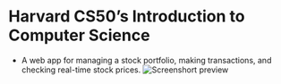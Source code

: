 # Harvard CS50’s Introduction to Computer Science


- A web app for managing a stock portfolio, making transactions, and checking real-time stock prices.
![Screenshort preview]([http://url/to/img.png](https://github.com/Me-amarJEEt/finance/blob/main/static/screenshot.png)https://github.com/Me-amarJEEt/finance/blob/main/static/screenshot.png) 

